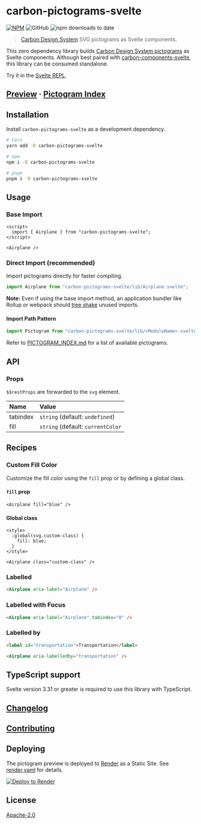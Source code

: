 # carbon-pictograms-svelte

[![NPM][npm]][npm-url]
![GitHub](https://img.shields.io/github/license/ibm/carbon-pictograms-svelte?color=262626&style=for-the-badge)
![npm downloads to date](https://img.shields.io/npm/dt/carbon-pictograms-svelte?color=262626&style=for-the-badge)

> [Carbon Design System](https://github.com/carbon-design-system) SVG pictograms as Svelte components.

This zero dependency library builds [Carbon Design System pictograms](https://www.carbondesignsystem.com/guidelines/pictograms/library) as Svelte components. Although best paired with [carbon-components-svelte](https://github.com/IBM/carbon-components-svelte), this library can be consumed standalone.

Try it in the [Svelte REPL](https://svelte.dev/repl/88b99674d0f24a3a8948d3760f8ba999).

## [Preview](https://carbon-pictograms-svelte.onrender.com/) · [Pictogram Index](PICTOGRAM_INDEX.md)

## Installation

Install `carbon-pictograms-svelte` as a development dependency.

```sh
# Yarn
yarn add -D carbon-pictograms-svelte

# npm
npm i -D carbon-pictograms-svelte

# pnpm
pnpm i -D carbon-pictograms-svelte
```

## Usage

### Base Import

```svelte
<script>
  import { Airplane } from "carbon-pictograms-svelte";
</script>

<Airplane />
```

### Direct Import (recommended)

Import pictograms directly for faster compiling.

```js
import Airplane from "carbon-pictograms-svelte/lib/Airplane.svelte";
```

**Note:** Even if using the base import method, an application bundler like Rollup or webpack should [tree shake](https://developer.mozilla.org/en-US/docs/Glossary/Tree_shaking) unused imports.

#### Import Path Pattern

```js
import Pictogram from "carbon-pictograms-svelte/lib/<ModuleName>.svelte";
```

Refer to [PICTOGRAM_INDEX.md](PICTOGRAM_INDEX.md) for a list of available pictograms.

## API

### Props

`$$restProps` are forwarded to the `svg` element.

| Name     | Value                             |
| :------- | :-------------------------------- |
| tabindex | `string` (default: `undefined`)   |
| fill     | `string` (default: `currentColor` |

## Recipes

### Custom Fill Color

Customize the fill color using the `fill` prop or by defining a global class.

#### `fill` prop

```svelte
<Airplane fill="blue" />
```

#### Global class

```svelte
<style>
  :global(svg.custom-class) {
    fill: blue;
  }
</style>

<Airplane class="custom-class" />
```

### Labelled

```html
<Airplane aria-label="Airplane" />
```

### Labelled with Focus

```html
<Airplane aria-label="Airplane" tabindex="0" />
```

### Labelled by

```html
<label id="transportation">Transportation</label>

<Airplane aria-labelledby="transportation" />
```

## TypeScript support

Svelte version 3.31 or greater is required to use this library with TypeScript.

## [Changelog](CHANGELOG.md)

## [Contributing](CONTRIBUTING.md)

## Deploying

The pictogram preview is deployed to [Render](https://render.com) as a Static Site. See [render.yaml](render.yaml) for details.

[![Deploy to Render](https://render.com/images/deploy-to-render-button.svg)](https://render.com/deploy?repo=https://github.com/carbon-design-system/carbon-pictograms-svelte)

## License

[Apache-2.0](LICENSE)

[npm]: https://img.shields.io/npm/v/carbon-pictograms-svelte.svg?color=262626&style=for-the-badge
[npm-url]: https://npmjs.com/package/carbon-pictograms-svelte
